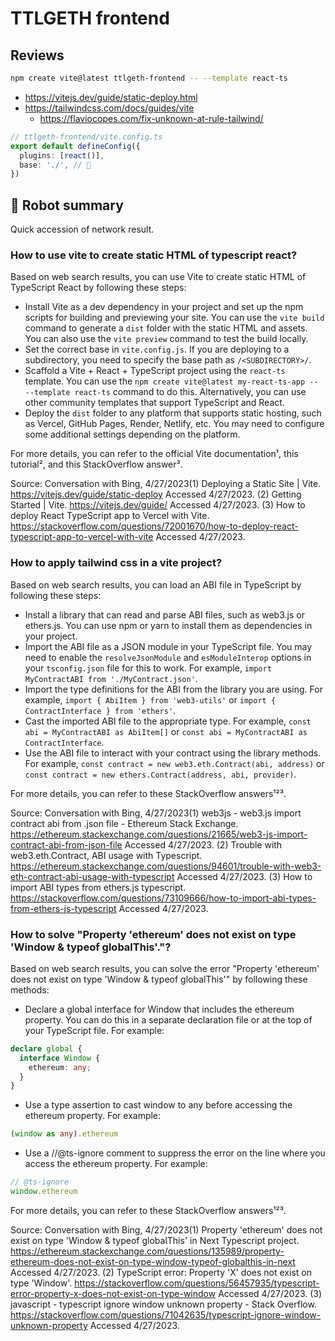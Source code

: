 # TTLGETH frontend

## Reviews
```bash
npm create vite@latest ttlgeth-frontend -- --template react-ts
```

- https://vitejs.dev/guide/static-deploy.html
- https://tailwindcss.com/docs/guides/vite
  - https://flaviocopes.com/fix-unknown-at-rule-tailwind/

```ts
// ttlgeth-frontend/vite.config.ts
export default defineConfig({
  plugins: [react()],
  base: './', // 📌
})
```

## 🤖 Robot summary
Quick accession of network result.

### How to use vite to create static HTML of typescript react?
Based on web search results, you can use Vite to create static HTML of TypeScript React by following these steps:

- Install Vite as a dev dependency in your project and set up the npm scripts for building and previewing your site. You can use the `vite build` command to generate a `dist` folder with the static HTML and assets. You can also use the `vite preview` command to test the build locally.
- Set the correct base in `vite.config.js`. If you are deploying to a subdirectory, you need to specify the base path as `/<SUBDIRECTORY>/`.
- Scaffold a Vite + React + TypeScript project using the `react-ts` template. You can use the `npm create vite@latest my-react-ts-app -- --template react-ts` command to do this. Alternatively, you can use other community templates that support TypeScript and React.
- Deploy the `dist` folder to any platform that supports static hosting, such as Vercel, GitHub Pages, Render, Netlify, etc. You may need to configure some additional settings depending on the platform.

For more details, you can refer to the official Vite documentation¹, this tutorial², and this StackOverflow answer³.

Source: Conversation with Bing, 4/27/2023(1) Deploying a Static Site | Vite. https://vitejs.dev/guide/static-deploy Accessed 4/27/2023.
(2) Getting Started | Vite. https://vitejs.dev/guide/ Accessed 4/27/2023.
(3) How to deploy React TypeScript app to Vercel with Vite. https://stackoverflow.com/questions/72001670/how-to-deploy-react-typescript-app-to-vercel-with-vite Accessed 4/27/2023.

### How to apply tailwind css in a vite project?
Based on web search results, you can load an ABI file in TypeScript by following these steps:

- Install a library that can read and parse ABI files, such as web3.js or ethers.js. You can use npm or yarn to install them as dependencies in your project.
- Import the ABI file as a JSON module in your TypeScript file. You may need to enable the `resolveJsonModule` and `esModuleInterop` options in your `tsconfig.json` file for this to work. For example, `import MyContractABI from './MyContract.json'`.
- Import the type definitions for the ABI from the library you are using. For example, `import { AbiItem } from 'web3-utils'` or `import { ContractInterface } from 'ethers'`.
- Cast the imported ABI file to the appropriate type. For example, `const abi = MyContractABI as AbiItem[]` or `const abi = MyContractABI as ContractInterface`.
- Use the ABI file to interact with your contract using the library methods. For example, `const contract = new web3.eth.Contract(abi, address)` or `const contract = new ethers.Contract(address, abi, provider)`.

For more details, you can refer to these StackOverflow answers¹²³.

Source: Conversation with Bing, 4/27/2023(1) web3js - web3.js import contract abi from .json file - Ethereum Stack Exchange. https://ethereum.stackexchange.com/questions/21665/web3-js-import-contract-abi-from-json-file Accessed 4/27/2023.
(2) Trouble with web3.eth.Contract, ABI usage with Typescript. https://ethereum.stackexchange.com/questions/94601/trouble-with-web3-eth-contract-abi-usage-with-typescript Accessed 4/27/2023.
(3) How to import ABI types from ethers.js typescript. https://stackoverflow.com/questions/73109666/how-to-import-abi-types-from-ethers-js-typescript Accessed 4/27/2023.

### How to solve "Property 'ethereum' does not exist on type 'Window & typeof globalThis'."?
Based on web search results, you can solve the error "Property 'ethereum' does not exist on type 'Window & typeof globalThis'" by following these methods:

- Declare a global interface for Window that includes the ethereum property. You can do this in a separate declaration file or at the top of your TypeScript file. For example:

```ts
declare global {
  interface Window {
    ethereum: any;
  }
}
```

- Use a type assertion to cast window to any before accessing the ethereum property. For example:

```ts
(window as any).ethereum
```

- Use a //@ts-ignore comment to suppress the error on the line where you access the ethereum property. For example:

```ts
// @ts-ignore
window.ethereum
```

For more details, you can refer to these StackOverflow answers¹²³.

Source: Conversation with Bing, 4/27/2023(1) Property 'ethereum' does not exist on type 'Window & typeof globalThis' in Next Typescript project. https://ethereum.stackexchange.com/questions/135989/property-ethereum-does-not-exist-on-type-window-typeof-globalthis-in-next Accessed 4/27/2023.
(2) TypeScript error: Property 'X' does not exist on type 'Window'. https://stackoverflow.com/questions/56457935/typescript-error-property-x-does-not-exist-on-type-window Accessed 4/27/2023.
(3) javascript - typescript ignore window unknown property - Stack Overflow. https://stackoverflow.com/questions/71042635/typescript-ignore-window-unknown-property Accessed 4/27/2023.
